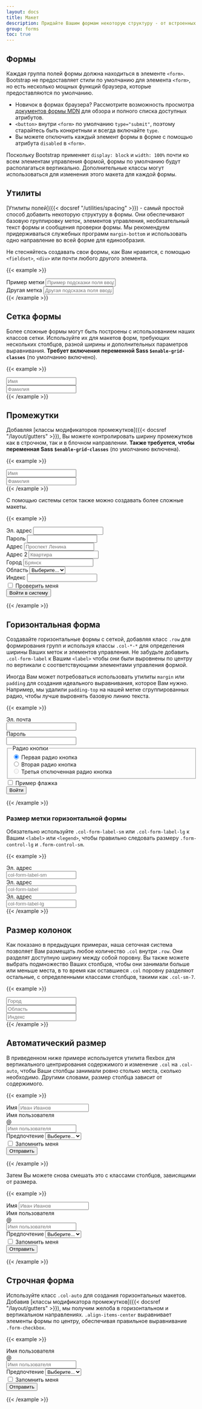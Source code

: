 ```yaml
---
layout: docs
title: Макет
description: Придайте Вашим формам некоторую структуру - от встроенных до горизонтальных и пользовательских реализаций сетки - с помощью наших параметров макета формы.
group: forms
toc: true
---
```


## Формы

Каждая группа полей формы должна находиться в элементе `<form>`. Bootstrap не предоставляет стили по умолчанию для элемента `<form>`, но есть несколько мощных функций браузера, которые предоставляются по умолчанию.

- Новичок в формах браузера? Рассмотрите возможность просмотра [документов формы MDN](https://developer.mozilla.org/en-US/docs/Web/HTML/Element/form) для обзора и полного списка доступных атрибутов.
- `<button>` внутри `<form>` по умолчанию `type="submit"`, поэтому старайтесь быть конкретным и всегда включайте `type`.
- Вы можете отключить каждый элемент формы в форме с помощью атрибута `disabled` в `<form>`.

Поскольку Bootstrap применяет `display: block` и `width: 100%` почти ко всем элементам управления формой, формы по умолчанию будут располагаться вертикально. Дополнительные классы могут использоваться для изменения этого макета для каждой формы.

## Утилиты

[Утилиты полей]({{< docsref "/utilities/spacing" >}}) - самый простой способ добавить некоторую структуру в формы. Они обеспечивают базовую группировку меток, элементов управления, необязательный текст формы и сообщения проверки формы. Мы рекомендуем придерживаться служебных программ `margin-bottom` и использовать одно направление во всей форме для единообразия.

Не стесняйтесь создавать свои формы, как Вам нравится, с помощью `<fieldset>`, `<div>` или почти любого другого элемента.

{{< example >}}
<div class="mb-3">
  <label for="formGroupExampleInput" class="form-label">Пример метки</label>
  <input type="text" class="form-control" id="formGroupExampleInput" placeholder="Пример подсказки поля ввода">
</div>
<div class="mb-3">
  <label for="formGroupExampleInput2" class="form-label">Другая метка</label>
  <input type="text" class="form-control" id="formGroupExampleInput2" placeholder="Другая подсказка поля ввода">
</div>
{{< /example >}}

## Сетка формы

Более сложные формы могут быть построены с использованием наших классов сетки. Используйте их для макетов форм, требующих нескольких столбцов, разной ширины и дополнительных параметров выравнивания. **Требует включения переменной Sass `$enable-grid-classes`** (по умолчанию включено).

{{< example >}}
<div class="row">
  <div class="col">
    <input type="text" class="form-control" placeholder="Имя" aria-label="Имя">
  </div>
  <div class="col">
    <input type="text" class="form-control" placeholder="Фамилия" aria-label="Фамилия">
  </div>
</div>
{{< /example >}}

## Промежутки

Добавляя [классы модификаторов промежутков]({{< docsref "/layout/gutters" >}}), Вы можете контролировать ширину промежутков как в строчном, так и в блочном направлении. **Также требуется, чтобы переменная Sass `$enable-grid-classes`** (по умолчанию включена).

{{< example >}}
<div class="row g-3">
  <div class="col">
    <input type="text" class="form-control" placeholder="Имя" aria-label="Имя">
  </div>
  <div class="col">
    <input type="text" class="form-control" placeholder="Фамилия" aria-label="Фамилия">
  </div>
</div>
{{< /example >}}

С помощью системы сеток также можно создавать более сложные макеты.

{{< example >}}
<form class="row g-3">
  <div class="col-md-6">
    <label for="inputEmail4" class="form-label">Эл. адрес</label>
    <input type="email" class="form-control" id="inputEmail4">
  </div>
  <div class="col-md-6">
    <label for="inputPassword4" class="form-label">Пароль</label>
    <input type="password" class="form-control" id="inputPassword4">
  </div>
  <div class="col-12">
    <label for="inputAddress" class="form-label">Адрес</label>
    <input type="text" class="form-control" id="inputAddress" placeholder="Проспект Ленина">
  </div>
  <div class="col-12">
    <label for="inputAddress2" class="form-label">Адрес 2</label>
    <input type="text" class="form-control" id="inputAddress2" placeholder="Квартира">
  </div>
  <div class="col-md-6">
    <label for="inputCity" class="form-label">Город</label>
    <input type="text" class="form-control" id="inputCity" placeholder="Брянск">
  </div>
  <div class="col-md-4">
    <label for="inputState" class="form-label">Область</label>
    <select id="inputState" class="form-select">
      <option selected>Выберите...</option>
      <option>...</option>
    </select>
  </div>
  <div class="col-md-2">
    <label for="inputZip" class="form-label">Индекс</label>
    <input type="text" class="form-control" id="inputZip">
  </div>
  <div class="col-12">
    <div class="form-check">
      <input class="form-check-input" type="checkbox" id="gridCheck">
      <label class="form-check-label" for="gridCheck">
        Проверить меня
      </label>
    </div>
  </div>
  <div class="col-12">
    <button type="submit" class="btn btn-primary">Войти в систему</button>
  </div>
</form>
{{< /example >}}

## Горизонтальная форма

Создавайте горизонтальные формы с сеткой, добавляя класс `.row` для формирования групп и используя классы `.col-*-*` для определения ширины Ваших меток и элементов управления. Не забудьте добавить `.col-form-label` к Вашим `<label>` чтобы они были выровнены по центру по вертикали с соответствующими элементами управления формой.

Иногда Вам может потребоваться использовать утилиты `margin` или `padding` для создания идеального выравнивания, которое Вам нужно. Например, мы удалили `padding-top` на нашей метке сгруппированных радио, чтобы лучше выровнять базовую линию текста.

{{< example >}}
<form>
  <div class="row mb-3">
    <label for="inputEmail3" class="col-sm-2 col-form-label">Эл. почта</label>
    <div class="col-sm-10">
      <input type="email" class="form-control" id="inputEmail3">
    </div>
  </div>
  <div class="row mb-3">
    <label for="inputPassword3" class="col-sm-2 col-form-label">Пароль</label>
    <div class="col-sm-10">
      <input type="password" class="form-control" id="inputPassword3">
    </div>
  </div>
  <fieldset class="row mb-3">
    <legend class="col-form-label col-sm-2 pt-0">Радио кнопки</legend>
    <div class="col-sm-10">
      <div class="form-check">
        <input class="form-check-input" type="radio" name="gridRadios" id="gridRadios1" value="option1" checked>
        <label class="form-check-label" for="gridRadios1">
          Первая радио кнопка
        </label>
      </div>
      <div class="form-check">
        <input class="form-check-input" type="radio" name="gridRadios" id="gridRadios2" value="option2">
        <label class="form-check-label" for="gridRadios2">
          Вторая радио кнопка
        </label>
      </div>
      <div class="form-check disabled">
        <input class="form-check-input" type="radio" name="gridRadios" id="gridRadios3" value="option3" disabled>
        <label class="form-check-label" for="gridRadios3">
          Третья отключенная радио кнопка
        </label>
      </div>
    </div>
  </fieldset>
  <div class="row mb-3">
    <div class="col-sm-10 offset-sm-2">
      <div class="form-check">
        <input class="form-check-input" type="checkbox" id="gridCheck1">
        <label class="form-check-label" for="gridCheck1">
          Пример флажка
        </label>
      </div>
    </div>
  </div>
  <button type="submit" class="btn btn-primary">Войти</button>
</form>
{{< /example >}}

### Размер метки горизонтальной формы

Обязательно используйте `.col-form-label-sm` или `.col-form-label-lg` к Вашим `<label>` или `<legend>`, чтобы правильно следовать размеру `.form-control-lg` и `.form-control-sm`.

{{< example >}}
<div class="row mb-3">
  <label for="colFormLabelSm" class="col-sm-2 col-form-label col-form-label-sm">Эл. адрес</label>
  <div class="col-sm-10">
    <input type="email" class="form-control form-control-sm" id="colFormLabelSm" placeholder="col-form-label-sm">
  </div>
</div>
<div class="row mb-3">
  <label for="colFormLabel" class="col-sm-2 col-form-label">Эл. адрес</label>
  <div class="col-sm-10">
    <input type="email" class="form-control" id="colFormLabel" placeholder="col-form-label">
  </div>
</div>
<div class="row">
  <label for="colFormLabelLg" class="col-sm-2 col-form-label col-form-label-lg">Эл. адрес</label>
  <div class="col-sm-10">
    <input type="email" class="form-control form-control-lg" id="colFormLabelLg" placeholder="col-form-label-lg">
  </div>
</div>
{{< /example >}}

## Размер колонок

Как показано в предыдущих примерах, наша сеточная система позволяет Вам размещать любое количество `.col` внутри `.row`. Они разделят доступную ширину между собой поровну. Вы также можете выбрать подмножество Ваших столбцов, чтобы они занимали больше или меньше места, в то время как оставшиеся `.col` поровну разделяют остальные, с определенными классами столбцов, такими как `.col-sm-7`.

{{< example >}}
<div class="row g-3">
  <div class="col-sm-7">
    <input type="text" class="form-control" placeholder="Город" aria-label="Город">
  </div>
  <div class="col-sm">
    <input type="text" class="form-control" placeholder="Область" aria-label="Область">
  </div>
  <div class="col-sm">
    <input type="text" class="form-control" placeholder="Индекс" aria-label="Индекс">
  </div>
</div>
{{< /example >}}

## Автоматический размер

В приведенном ниже примере используется утилита flexbox для вертикального центрирования содержимого и изменение `.col` на `.col-auto`, чтобы Ваши столбцы занимали ровно столько места, сколько необходимо. Другими словами, размер столбца зависит от содержимого.

{{< example >}}
<form class="row gy-2 gx-3 align-items-center">
  <div class="col-auto">
    <label class="visually-hidden" for="autoSizingInput">Имя</label>
    <input type="text" class="form-control" id="autoSizingInput" placeholder="Иван Иванов">
  </div>
  <div class="col-auto">
    <label class="visually-hidden" for="autoSizingInputGroup">Имя пользователя</label>
    <div class="input-group">
      <div class="input-group-text">@</div>
      <input type="text" class="form-control" id="autoSizingInputGroup" placeholder="Имя пользователя">
    </div>
  </div>
  <div class="col-auto">
    <label class="visually-hidden" for="autoSizingSelect">Предпочтение</label>
    <select class="form-select" id="autoSizingSelect">
      <option selected>Выберите...</option>
      <option value="1">Один</option>
      <option value="2">Два</option>
      <option value="3">Три</option>
    </select>
  </div>
  <div class="col-auto">
    <div class="form-check">
      <input class="form-check-input" type="checkbox" id="autoSizingCheck">
      <label class="form-check-label" for="autoSizingCheck">
        Запомнить меня
      </label>
    </div>
  </div>
  <div class="col-auto">
    <button type="submit" class="btn btn-primary">Отправить</button>
  </div>
</form>
{{< /example >}}

Затем Вы можете снова смешать это с классами столбцов, зависящими от размера.

{{< example >}}
<form class="row gx-3 gy-2 align-items-center">
  <div class="col-sm-3">
    <label class="visually-hidden" for="specificSizeInputName">Имя</label>
    <input type="text" class="form-control" id="specificSizeInputName" placeholder="Иван Иванов">
  </div>
  <div class="col-sm-3">
    <label class="visually-hidden" for="specificSizeInputGroupUsername">Имя пользователя</label>
    <div class="input-group">
      <div class="input-group-text">@</div>
      <input type="text" class="form-control" id="specificSizeInputGroupUsername" placeholder="Имя пользователя">
    </div>
  </div>
  <div class="col-sm-3">
    <label class="visually-hidden" for="specificSizeSelect">Предпочтение</label>
    <select class="form-select" id="specificSizeSelect">
      <option selected>Выберите...</option>
      <option value="1">Один</option>
      <option value="2">Два</option>
      <option value="3">Три</option>
    </select>
  </div>
  <div class="col-auto">
    <div class="form-check">
      <input class="form-check-input" type="checkbox" id="autoSizingCheck2">
      <label class="form-check-label" for="autoSizingCheck2">
        Запомнить меня
      </label>
    </div>
  </div>
  <div class="col-auto">
    <button type="submit" class="btn btn-primary">Отправить</button>
  </div>
</form>
{{< /example >}}

## Строчная форма

Используйте класс `.col-auto` для создания горизонтальных макетов. Добавив [классы модификатора промежутков]({{< docsref "/layout/gutters" >}}), мы получим желоба в горизонтальном и вертикальном направлениях. `.align-items-center` выравнивает элементы формы по центру, обеспечивая правильное выравнивание `.form-checkbox`.

{{< example >}}
<form class="row row-cols-lg-auto g-3 align-items-center">
  <div class="col-12">
    <label class="visually-hidden" for="inlineFormInputGroupUsername">Имя пользователя</label>
    <div class="input-group">
      <div class="input-group-text">@</div>
      <input type="text" class="form-control" id="inlineFormInputGroupUsername" placeholder="Имя пользователя">
    </div>
  </div>

  <div class="col-12">
    <label class="visually-hidden" for="inlineFormSelectPref">Предпочтение</label>
    <select class="form-select" id="inlineFormSelectPref">
      <option selected>Выберите...</option>
      <option value="1">Один</option>
      <option value="2">Два</option>
      <option value="3">Три</option>
    </select>
  </div>

  <div class="col-12">
    <div class="form-check">
      <input class="form-check-input" type="checkbox" id="inlineFormCheck">
      <label class="form-check-label" for="inlineFormCheck">
        Запомнить меня
      </label>
    </div>
  </div>

  <div class="col-12">
    <button type="submit" class="btn btn-primary">Отправить</button>
  </div>
</form>
{{< /example >}}
